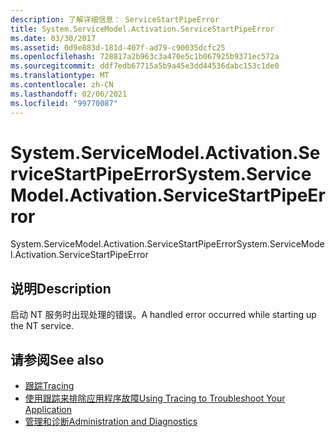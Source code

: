 ```yaml
---
description: 了解详细信息： ServiceStartPipeError
title: System.ServiceModel.Activation.ServiceStartPipeError
ms.date: 03/30/2017
ms.assetid: 0d9e883d-181d-407f-ad79-c90035dcfc25
ms.openlocfilehash: 728817a2b963c3a470e5c1b067925b9371ec572a
ms.sourcegitcommit: ddf7edb67715a5b9a45e3dd44536dabc153c1de0
ms.translationtype: MT
ms.contentlocale: zh-CN
ms.lasthandoff: 02/06/2021
ms.locfileid: "99770087"
---
```

# <a name="systemservicemodelactivationservicestartpipeerror"></a><span data-ttu-id="d89ba-103">System.ServiceModel.Activation.ServiceStartPipeError</span><span class="sxs-lookup"><span data-stu-id="d89ba-103">System.ServiceModel.Activation.ServiceStartPipeError</span></span>

<span data-ttu-id="d89ba-104">System.ServiceModel.Activation.ServiceStartPipeError</span><span class="sxs-lookup"><span data-stu-id="d89ba-104">System.ServiceModel.Activation.ServiceStartPipeError</span></span>  
  
## <a name="description"></a><span data-ttu-id="d89ba-105">说明</span><span class="sxs-lookup"><span data-stu-id="d89ba-105">Description</span></span>  

 <span data-ttu-id="d89ba-106">启动 NT 服务时出现处理的错误。</span><span class="sxs-lookup"><span data-stu-id="d89ba-106">A handled error occurred while starting up the NT service.</span></span>  
  
## <a name="see-also"></a><span data-ttu-id="d89ba-107">请参阅</span><span class="sxs-lookup"><span data-stu-id="d89ba-107">See also</span></span>

- [<span data-ttu-id="d89ba-108">跟踪</span><span class="sxs-lookup"><span data-stu-id="d89ba-108">Tracing</span></span>](index.md)
- [<span data-ttu-id="d89ba-109">使用跟踪来排除应用程序故障</span><span class="sxs-lookup"><span data-stu-id="d89ba-109">Using Tracing to Troubleshoot Your Application</span></span>](using-tracing-to-troubleshoot-your-application.md)
- [<span data-ttu-id="d89ba-110">管理和诊断</span><span class="sxs-lookup"><span data-stu-id="d89ba-110">Administration and Diagnostics</span></span>](../index.md)
